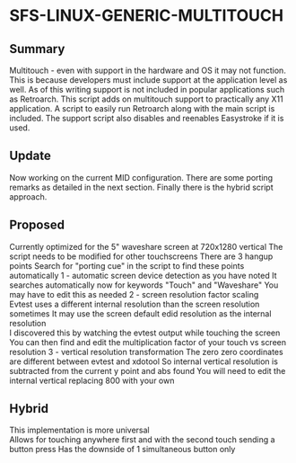 # SFS-LINUX-GENERIC-MULTITOUCH
Summary
-----
Multitouch - even with support in the hardware and OS it may not function.
This is because developers must include support at the application level as well.
As of this writing support is not included in popular applications such as Retroarch.
This script adds on multitouch support to practically any X11 application.
A script to easily run Retroarch along with the main script is included.
The support script also disables and reenables Easystroke if it is used.

Update
-----
Now working on the current MID configuration.
There are some porting remarks as detailed in the next section.
Finally there is the hybrid script approach.

Proposed
-----
Currently optimized for the 5" waveshare screen at 720x1280 vertical
The script needs to be modified for other touchscreens
There are 3 hangup points
Search for "porting cue" in the script to find these points automatically
1 - automatic screen device detection as you have noted
It searches automatically now for keywords "Touch" and "Waveshare"
You may have to edit this as needed 
2 - screen resolution factor scaling  
Evtest uses a different internal resolution than the screen resolution sometimes
It may use the screen default edid resolution as the internal resolution  
I discovered this by watching the evtest output while touching the screen
You can then find and edit the multiplication factor of your touch vs screen resolution
3 - vertical resolution transformation
The zero zero coordinates are different between evtest and xdotool
So internal vertical resolution is subtracted from the current y point and abs found
You will need to edit the internal vertical replacing 800 with your own

Hybrid
-----
This implementation is more universal   
Allows for touching anywhere first and with the second touch sending a button press
Has the downside of 1 simultaneous button only

